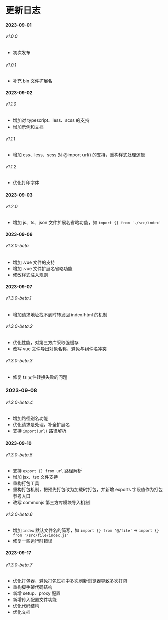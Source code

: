 # 更新日志

#### 2023-09-01

###### v1.0.0

- 初次发布

###### v1.0.1

- 补充 bin 文件扩展名

#### 2023-09-02

###### v1.1.0

- 增加对 typescript、less、scss 的支持
- 增加示例和文档

###### v1.1.1

- 增加 css、less、scss 对 @import url() 的支持，重构样式处理逻辑

###### v1.1.2

- 优化打印字体

#### 2023-09-03

###### v1.2.0

- 增加 js、ts、json 文件扩展名省略功能，如 `import {} from './src/index'`

#### 2023-09-06

###### v1.3.0-beta

- 增加 .vue 文件的支持
- 增加 .vue 文件扩展名省略功能
- 修改样式注入规则

#### 2023-09-07

###### v1.3.0-beta.1

- 增加请求地址找不到时转发回 index.html 的机制

###### v1.3.0-beta.2

- 优化性能，对第三方库采取强缓存
- 改写 vue 文件导出对象名称，避免与组件名冲突

###### v1.3.0-beta.3

- 修复 ts 文件转换失败的问题

### 2023-09-08

###### v1.3.0-beta.4

- 增加路径别名功能
- 优化请求是处理，补全扩展名
- 支持 `import(url)` 路径解析

#### 2023-09-10

###### v1.3.0-beta.5

- 支持 `export {} from url` 路径解析
- 增加 jsx、tsx 文件支持
- 重构打包工具
- 重构打包机制，把预先打包改为加载时打包，并新增 exports 字段值作为打包参考入口
- 改写 commonjs 第三方库模块导入机制

###### v1.3.0-beta.6

- 增加 `index` 默认文件名的简写，如 `import {} from '@/file'` -> `import {} from '/src/file/index.js'`
- 修复一些运行时错误

#### 2023-09-17

###### v1.3.0-beta.7

- 优化打包器，避免打包过程中多次刷新浏览器导致多次打包
- 重构脚手架代码结构
- 新增 setup、proxy 配置
- 新增传入配置文件功能
- 优化代码结构
- 优化文档
